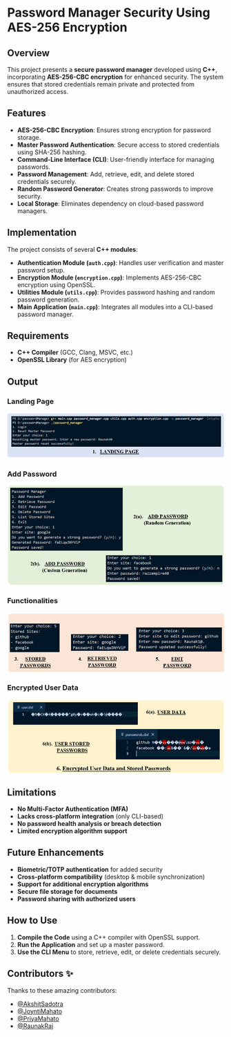 # **Password Manager Security Using AES-256 Encryption**  

## **Overview**  
This project presents a **secure password manager** developed using **C++**, incorporating **AES-256-CBC encryption** for enhanced security. The system ensures that stored credentials remain private and protected from unauthorized access.  

## **Features**  
- **AES-256-CBC Encryption**: Ensures strong encryption for password storage.  
- **Master Password Authentication**: Secure access to stored credentials using SHA-256 hashing.  
- **Command-Line Interface (CLI)**: User-friendly interface for managing passwords.  
- **Password Management**: Add, retrieve, edit, and delete stored credentials securely.  
- **Random Password Generator**: Creates strong passwords to improve security.  
- **Local Storage**: Eliminates dependency on cloud-based password managers.  

## **Implementation**  
The project consists of several **C++ modules**:  
- **Authentication Module (`auth.cpp`)**: Handles user verification and master password setup.  
- **Encryption Module (`encryption.cpp`)**: Implements AES-256-CBC encryption using OpenSSL.  
- **Utilities Module (`utils.cpp`)**: Provides password hashing and random password generation.  
- **Main Application (`main.cpp`)**: Integrates all modules into a CLI-based password manager.  

## **Requirements**  
- **C++ Compiler** (GCC, Clang, MSVC, etc.)  
- **OpenSSL Library** (for AES encryption)

## **Output**
### **Landing Page**
  ![Landing Page](images/land.png)
### **Add Password**
  ![Add_Password](images/addPass.png)
### **Functionalities**
  ![Functionalities](images/otherFunctionalities.png)
### **Encrypted User Data**
  ![Data](images/data.png)

## **Limitations**  
- **No Multi-Factor Authentication (MFA)**  
- **Lacks cross-platform integration** (only CLI-based)  
- **No password health analysis or breach detection**  
- **Limited encryption algorithm support**  

## **Future Enhancements**  
- **Biometric/TOTP authentication** for added security  
- **Cross-platform compatibility** (desktop & mobile synchronization)  
- **Support for additional encryption algorithms**  
- **Secure file storage for documents**  
- **Password sharing with authorized users**  

## **How to Use**  
1. **Compile the Code** using a C++ compiler with OpenSSL support.  
2. **Run the Application** and set up a master password.  
3. **Use the CLI Menu** to store, retrieve, edit, or delete credentials securely.  

## Contributors ✨

Thanks to these amazing contributors:

- [@AkshitSadotra](https://github.com/akshit-123-lab)
- [@JoyntiMahato](https://github.com/Joynti)
- [@PriyaMahato](https://github.com/SOhniYo)
- [@RaunakRaj](https://github.com/Raunak40)


